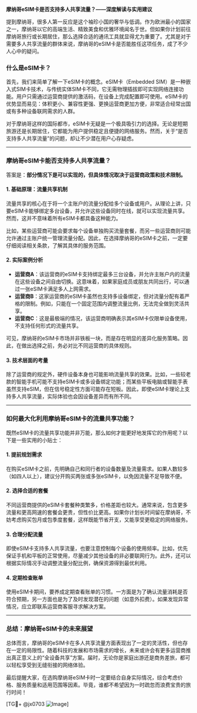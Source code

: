 **摩纳哥eSIM卡是否支持多人共享流量？——深度解读与实用建议**

提到摩纳哥，很多人第一反应是这个袖珍小国的奢华与低调。作为欧洲最小的国家之一，摩纳哥以它的高端生活、精致美食和优雅环境闻名于世。但如果你计划前往摩纳哥旅行或长期居住，那么选择合适的通讯工具就显得尤为重要了。尤其是对于需要多人共享流量的群体来说，摩纳哥的eSIM卡是否能胜任这项任务，成了不少人心中的疑问。

### 什么是eSIM卡？

首先，我们来简单了解一下eSIM卡的概念。eSIM卡（Embedded SIM）是一种嵌入式SIM卡技术，与传统实体SIM卡不同，它无需物理插拔即可实现网络连接功能。用户只需通过运营商提供的激活码，在设备上完成配置即可使用。eSIM卡的优势显而易见：体积更小、兼容性更强、更换运营商更加方便，非常适合经常出国或有多种设备联网需求的人群。

对于摩纳哥这样的国际都市，eSIM卡无疑是一个极具吸引力的选择。无论是短期旅游还是长期居住，它都能为用户提供稳定且便捷的网络服务。然而，关于“是否支持多人共享流量”的问题，却让不少潜在用户心存疑虑。

---

### 摩纳哥eSIM卡能否支持多人共享流量？

答案是：**部分情况下是可以实现的，但具体情况取决于运营商政策和技术限制。**

#### 1. **基础原理：流量共享机制**
   流量共享的核心在于将一个主账户的流量分配给多个设备或用户。从理论上讲，只要eSIM卡能够绑定多台设备，并允许这些设备同时在线，就可以实现流量共享。然而，这并不意味着所有eSIM卡都具备这种能力。

   比如，某些运营商可能会要求每个设备单独购买流量套餐，而另一些运营商则可能允许通过主账户统一管理流量分配。因此，在选择摩纳哥的eSIM卡之前，一定要仔细阅读相关条款，了解其具体的服务范围。

#### 2. **实际案例分析**
   - **运营商A**：该运营商的eSIM卡支持绑定最多三台设备，并允许主账户内的流量在这些设备之间自由切换。这意味着，如果家庭成员或朋友共同出行，可以通过一张eSIM卡满足多人上网需求。
   - **运营商B**：这家运营商的eSIM卡虽然也支持多设备绑定，但对流量分配有着严格的限制。例如，只能在一个固定范围内调整流量比例，无法完全做到灵活共享。
   - **运营商C**：这是最极端的情况，该运营商明确表示其eSIM卡仅限单设备使用，不支持任何形式的流量共享。

   可见，摩纳哥的eSIM卡市场并非铁板一块，而是存在明显的差异化服务策略。因此，在做出选择之前，务必对比不同运营商的具体规则。

#### 3. **技术层面的考量**
   除了运营商的规定外，硬件设备本身也可能影响流量共享的效果。比如，一些较老款的智能手机可能不支持eSIM卡或多设备绑定功能；而某些平板电脑或智能手表虽然支持eSIM，但在信号稳定性方面可能存在短板。因此，即使eSIM卡理论上支持多人共享流量，实际体验也会因设备差异而有所不同。

---

### 如何最大化利用摩纳哥eSIM卡的流量共享功能？

既然eSIM卡的流量共享功能并非万能，那么如何才能更好地发挥它的作用呢？以下是一些实用的小贴士：

#### 1. **提前规划需求**
   在购买eSIM卡之前，先明确自己和同行者的设备数量及流量需求。如果人数较多（如四人以上），建议分开购买两张或多张eSIM卡，以免因流量不足导致不便。

#### 2. **选择合适的套餐**
   不同运营商提供的eSIM卡套餐种类繁多，价格差距也较大。通常来说，包含更多流量和更高网速的套餐会更贵，但性价比更高。如果你计划长时间留在摩纳哥，不妨考虑购买包月或包季度套餐，这样既能节省开支，又能享受更稳定的网络服务。

#### 3. **合理分配流量**
   即使eSIM卡支持多人共享流量，也要注意控制每个设备的使用频率。比如，优先保证手机和平板的正常使用，尽量减少其他设备的非必要联网行为。此外，还可以根据实际情况手动调整流量分配比例，确保资源得到最优利用。

#### 4. **定期检查账单**
   使用eSIM卡期间，要养成定期查看账单的习惯。一方面是为了确认流量消耗是否符合预期，另一方面也是为了及时发现潜在的问题（如意外扣费）。如果发现异常情况，应立即联系运营商客服寻求解决方案。

---

### 总结：摩纳哥eSIM卡的未来展望

总体而言，摩纳哥的eSIM卡在多人共享流量方面表现出了一定的灵活性，但也存在一定的局限性。随着科技的发展和市场需求的增长，未来或许会有更多运营商推出真正意义上的“全设备共享”方案。届时，无论你是家庭出游还是商务差旅，都可以轻松享受到无缝衔接的网络体验。

最后提醒大家，在选购摩纳哥eSIM卡时一定要结合自身实际情况，综合考虑价格、服务质量和适用范围等因素。毕竟，谁都不希望因为一时疏忽而浪费宝贵的旅行时间！

[TG💪+ @jx0703 ![Image](https://github.com/user-attachments/assets/dbca1d08-cadb-493c-b0ec-ad6f7a83f270)]